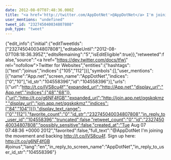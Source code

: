 ```yaml
---
date: 2012-08-07T07:48:36.000Z
title: "<a href='http://twitter.com/AppDotNet'>@AppDotNet</a> I'm joining the movement and backing http://t.co/lVS8cu4f. Sign up here: http://t.co/g6NF4fGB #joinus″"
user_mentions: "undefined"
tweet_id: "232745040034807808"
pub_type: "tweet"
---
```

{"edit_info":{"initial":{"editTweetIds":["232745040034807808"],"editableUntil":"2012-08-07T08:18:36.395Z","editsRemaining":"5","isEditEligible":true}},"retweeted":false,"source":"<a href=\"https://dev.twitter.com/docs/tfw\" rel=\"nofollow\">Twitter for Websites</a>","entities":{"hashtags":[{"text":"joinus","indices":["105","112"]}],"symbols":[],"user_mentions":[{"name":"App.net","screen_name":"AppDotNet","indices":["0","10"],"id_str":"104558396","id":"104558396"}],"urls":[{"url":"http://t.co/lVS8cu4f","expanded_url":"http://App.net","display_url":"App.net","indices":["48","68"]},{"url":"http://t.co/g6NF4fGB","expanded_url":"http://join.app.net/qgskqkmz","display_url":"join.app.net/qgskqkmz","indices":["84","104"]}]},"display_text_range":["0","112"],"favorite_count":"0","id_str":"232745040034807808","in_reply_to_user_id":"104558396","truncated":false,"retweet_count":"0","id":"232745040034807808","possibly_sensitive":false,"created_at":"Tue Aug 07 07:48:36 +0000 2012","favorited":false,"full_text":"@AppDotNet I'm joining the movement and backing http://t.co/lVS8cu4f. Sign up here: http://t.co/g6NF4fGB #joinus","lang":"en","in_reply_to_screen_name":"AppDotNet","in_reply_to_user_id_str":"104558396"}
